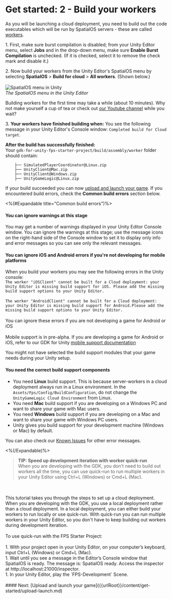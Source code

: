 # Get started: 2 - Build your workers

As you will be launching a cloud deployment, you need to build out the code executables which will be run by SpatialOS servers - these are called [workers]({{urlRoot}}/content/glossary#worker).

1\. First, make sure burst compilation is disabled; from your Unity Editor menu, select **Jobs** and in the drop-down menu, make sure **Enable Burst Compilation** is unchecked. (If it is checked, select it to remove the check mark and disable it.)

2\.  Now build your workers from the Unity Editor's SpatialOS menu by selecting **SpatialOS** > **Build for cloud** > **All workers**. 
  (Shown below.) 
  <br/>
  <br/>![SpatialOS menu in Unity]({{assetRoot}}assets/unity-spatialos-menu.png)
  <br/>_The SpatialOS menu in the Unity Editor_
  <br/>

 Building workers for the first time may take a while (about 10 minutes). Why not make yourself a cup of tea or check out [our Youtube channel](https://www.youtube.com/channel/UC7BE8B2yUeQxPvZytk47NYw/videos) while you wait?

3\.  **Your workers have finished building when:** You see the following message in your Unity Editor's Console window: `Completed build for Cloud target`. 

**After the build has successfully finished:** 
<br/>Your `gdk-for-unity-fps-starter-project/build/assembly/worker` folder should contain:

```text
    ├── SimulatedPlayerCoordinator@Linux.zip
    ├── UnityClient@Mac.zip
    ├── UnityClient@Windows.zip
    ├── UnityGameLogic@Linux.zip
```

If your build succeeded you can now [upload and launch your game]({{urlRoot}}/content/get-started/upload-launch). If you encountered build errors, check the **Common build errors** section below.

<%(#Expandable title="Common build errors")%>

#### You can ignore warnings at this stage

You may get a number of warnings displayed in your Unity Editor Console window. You can ignore the warnings at this stage; use the message icons on the right-hand side of the Console window to set it to display only info and error messages so you can see only the relevant messages.

#### You can ignore iOS and Android errors if you're not developing for mobile platforms

When you build your workers you may see the following errors in the Unity console: 
<br/>`The worker "iOSClient" cannot be built for a Cloud deployment: your Unity Editor is missing build support for iOS. Please add the missing build support options to your Unity Editor.`
<br/><br/>`The worker "AndroidClient" cannot be built for a Cloud deployment: your Unity Editor is missing build support for Android.Please add the missing build support options to your Unity Editor.`<br/>
<br/>You can ignore these errors if you are not developing a game for Android or iOS
<br/><br/>Mobile support is in pre-alpha. If you are developing a game for Android or iOS, refer to our GDK for Unity [mobile support documentation]({{urlRoot}}/content/mobile/overview)
<br/>

You might not have selected the build support modules that your game needs during your Unity setup.

#### You need the correct build support components

* You need **Linux** build support. This is because server-workers in a cloud deployment always run in a Linux environment. In the `Assets/Fps/Config/BuildConfiguration`, do not change the `UnityGameLogic Cloud Environment` from Linux.
* You need **Mac** build support if you are developing on a Windows PC and want to share your game with Mac users.<br/>
* You need **Windows** build support if you are developing on a Mac and want to share your game with Windows PC users. <br/>
* Unity gives you build support for your development machine (Windows or Mac) by default.

You can also check our [Known Issues]({{urlRoot}}/known-issues) for other error messages.

<%(/Expandable)%>

>**TIP: Speed up development iteration with worker quick-run** 
<br/> When you are developing with the GDK, you don't need to build out workers all the time, you can use quick-run to run multiple workers in your Unity Editor using Ctrl+L (Windows) or Cmd+L (Mac).
<br/>
<br/>This tutorial takes you through the steps to set up a cloud deployment. When you are developing with the GDK, you use a local deployment rather than a cloud deployment. In a local deployment, you can either build your workers to run locally or use quick-run. With quick-run you can run multiple workers in your Unity Editor, so you don't have to keep building out workers during development iteration. 
<br/>
<br/>
 To use quick-run with the FPS Starter Project:<br/>
 <br/>
1. With your project open in your Unity Editor, on your computer’s keyboard, input Ctrl+L (Windows) or Cmd+L (Mac).<br/>
1. Wait until you see a message in the Editor’s Console window that SpatialOS is ready. The message is: SpatialOS ready. Access the inspector at http://localhost:21000/inspector.<br/>
1. In your Unity Editor, play the `FPS-Development` Scene.<br/>

<br/>
#### Next: [Upload and launch your game]({{urlRoot}}/content/get-started/upload-launch.md)

